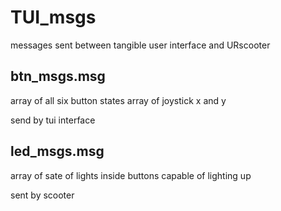 <h1>TUI_msgs</h1>
  
messages sent between tangible user interface and URscooter

<h2>btn_msgs.msg</h2>

array of all six button states
array of joystick x and y

send by tui interface

<h2>led_msgs.msg</h2>

array of sate of lights inside buttons capable of lighting up

sent by scooter
